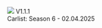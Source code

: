 [<img src="https://github.com/user-attachments/assets/f32ae56e-248a-4780-9c39-da9c1b17f73e">](https://shogun160.github.io/TCM-ZEN_DOMIZER/zendomizer_v1.1.1.html)
V1.1.1
<br>Carlist: Season 6 - 02.04.2025

